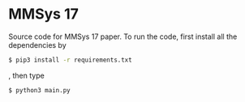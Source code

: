 # MMSys 17

Source code for MMSys 17 paper. To run the code, first install all the dependencies by

```bash
$ pip3 install -r requirements.txt

```

, then type

```bash
$ python3 main.py
```
